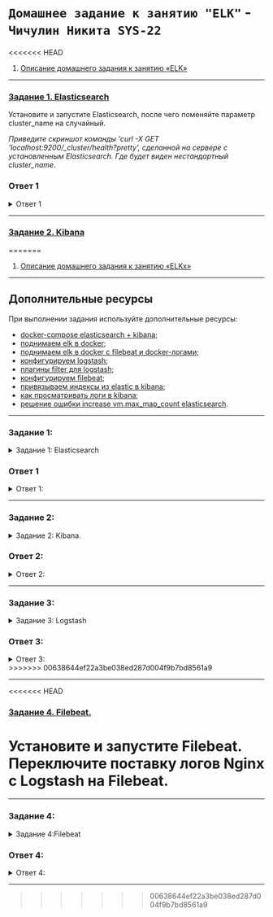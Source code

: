 # `Домашнее задание к занятию "ELK"` - `Чичулин Никита SYS-22`



<<<<<<< HEAD
1. [Описание домашнего задания к занятию «ELK»](https://github.com/netology-code/sdb-homeworks/blob/main/11-03.md#домашнее-зада)

---

### [Задание 1. Elasticsearch](https://github.com/netology-code/sdb-homeworks/blob/main/11-03.md#задание-1-elasticsearch)

Установите и запустите Elasticsearch, после чего поменяйте параметр cluster_name на случайный.

*Приведите скриншот команды 'curl -X GET 'localhost:9200/_cluster/health?pretty', сделанной на сервере с установленным Elasticsearch. Где будет виден нестандартный cluster_name*.


### Ответ 1
<details>
  <summary>Ответ 1</summary>
    1) Установить Docker и Docker Compose
    	sudo apt-get update
		sudo apt-get install docker.io docker-compose -y
    2) создать файл docker-compose.yml
    	Внести в него следующее: 
version: '3'
services:
  elasticsearch:
    image: docker.elastic.co/elasticsearch/elasticsearch:7.10.0
    environment:
      - cluster.name=my-cluster-name # Поменяйте на ваш случайный cluster_name
      - discovery.type=single-node
    ports:
      - "9200:9200"
    networks:
      - elk-network
  kibana:
    image: docker.elastic.co/kibana/kibana:7.10.0
    ports:
      - "5601:5601"
    networks:
      - elk-network
networks:
  elk-network:
    driver: bridge
    3)Поднять docker-compose
    	docker-compose up -d
    <img src = "img/ELK/1_3.png" width = 100%>
</details>







--------

### [Задание 2. Kibana](https://github.com/netology-code/sdb-homeworks/blob/main/11-03.md#задание-2-kibana)
=======
1. [Описание домашнего задания к занятию «ELKх»](https://github.com/netology-code/sdb-homeworks/blob/main/11-03.md)

---
## Дополнительные ресурсы

При выполнении задания используйте дополнительные ресурсы:
- [docker-compose elasticsearch + kibana](11-03/docker-compose.yaml);
- [поднимаем elk в docker](https://www.elastic.co/guide/en/elasticsearch/reference/7.17/docker.html);
- [поднимаем elk в docker с filebeat и docker-логами](https://www.sarulabs.com/post/5/2019-08-12/sending-docker-logs-to-elasticsearch-and-kibana-with-filebeat.html);
- [конфигурируем logstash](https://www.elastic.co/guide/en/logstash/7.17/configuration.html);
- [плагины filter для logstash](https://www.elastic.co/guide/en/logstash/current/filter-plugins.html);
- [конфигурируем filebeat](https://www.elastic.co/guide/en/beats/libbeat/5.3/config-file-format.html);
- [привязываем индексы из elastic в kibana](https://www.elastic.co/guide/en/kibana/7.17/index-patterns.html);
- [как просматривать логи в kibana](https://www.elastic.co/guide/en/kibana/current/discover.html);
- [решение ошибки increase vm.max_map_count elasticsearch](https://stackoverflow.com/questions/42889241/how-to-increase-vm-max-map-count).
---

 ### Задание 1: 
<details>
   <summary> Задание 1: Elasticsearch  </summary>
  
Установите и запустите Elasticsearch, после чего поменяйте параметр cluster_name на случайный. 

*Приведите скриншот команды 'curl -X GET 'localhost:9200/_cluster/health?pretty', сделанной на сервере с установленным Elasticsearch. Где будет виден нестандартный cluster_name*.
</details>

### Ответ 1
<details>
  <summary>Ответ 1: </summary>

![Скриншот-1](https://github.com/chichnikita/student-SYS-22/blob/main/img/11.03_1.png)
</details>


--------

 ### Задание 2: 
<details>
   <summary> Задание 2: Kibana. </summary>
>>>>>>> 00638644ef22a3be038ed287d004f9b7bd8561a9

Установите и запустите Kibana.

*Приведите скриншот интерфейса Kibana на странице http://<ip вашего сервера>:5601/app/dev_tools#/console, где будет выполнен запрос GET /_cluster/health?pretty*.

<<<<<<< HEAD
### Ответ 2
<details>
  <summary>Ответ 2</summary>
  <img src = "img/Redis-memcached caching/1_1.png" width = 100%>
</details>

--------

### [Задание 3. Logstash](https://github.com/netology-code/sdb-homeworks/blob/main/11-03.md#задание-3-logstash)

Установите и запустите Logstash и Nginx. С помощью Logstash отправьте access-лог Nginx в Elasticsearch.

*Приведите скриншот интерфейса Kibana, на котором видны логи Nginx.*

### Ответ 3
<details>
  <summary>Ответ 3</summary>
    - Запустите memcached с указанием непривилегированного пользователя:
   <img src = "img/Redis-memcached caching/2_1.png" width = 100%>
    - Установливаем ключи с TTL в 5 секунд:
   <img src = "img/Redis-memcached caching/2_2.png" width = 100%>
    - Проверяем, что ключи были удалены:
   <img src = "img/Redis-memcached caching/2_3.png" width = 100%>
    </details>


=======
</details>

 ### Ответ 2: 
<details>
   <summary> Ответ 2: </summary>

![Скриншот-2](https://github.com/chichnikita/student-SYS-22/blob/main/img/11.03_2.png)

</details>


--------


 ### Задание 3: 
<details>
   <summary> Задание 3: Logstash </summary>
  
Установите и запустите Logstash и Nginx. С помощью Logstash отправьте access-лог Nginx в Elasticsearch. 

*Приведите скриншот интерфейса Kibana, на котором видны логи Nginx.*



</details>

 ### Ответ 3: 
<details>
   <summary> Ответ 3: </summary>

![Скриншот-3](https://github.com/chichnikita/student-SYS-22/blob/main/img/11.03_3.png)

</details>
>>>>>>> 00638644ef22a3be038ed287d004f9b7bd8561a9


--------

<<<<<<< HEAD
### [Задание 4. Filebeat.](https://github.com/netology-code/sdb-homeworks/blob/main/11-03.md#задание-4-filebeat)

Установите и запустите Filebeat. Переключите поставку логов Nginx с Logstash на Filebeat.
=======

--------


 ### Задание 4: 
<details>
   <summary> Задание 4:Filebeat </summary>
  
Установите и запустите Filebeat. Переключите поставку логов Nginx с Logstash на Filebeat. 
>>>>>>> 00638644ef22a3be038ed287d004f9b7bd8561a9

*Приведите скриншот интерфейса Kibana, на котором видны логи Nginx, которые были отправлены через Filebeat.*


<<<<<<< HEAD
### Ответ 4
<details>
  <summary>Ответ 4</summary>
   1)Установить Redis 
      	sudo apt install redis-server
   2)Запись данных в Redis:
<img src = "img/Redis-memcached caching/3_1.png" width = 100%>
3)Достаём все записанные ключи и значения:
<img src = "img/Redis-memcached caching/3_2.png" width = 100%>
</details>




--------





=======

</details>

 ### Ответ 4: 
<details>
   <summary> Ответ 4: </summary>

![Скриншот-4](https://github.com/chichnikita/student-SYS-22/blob/main/img/11.03_4.png)

</details>

----
>>>>>>> 00638644ef22a3be038ed287d004f9b7bd8561a9
